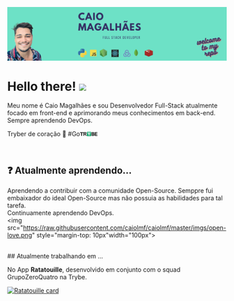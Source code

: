 ![Header](https://raw.githubusercontent.com/caiolmf/caiolmf/master/imgs/profile-banner.png "Header")

# Hello there! <img src="https://raw.githubusercontent.com/MartinHeinz/MartinHeinz/master/wave.gif" width="35px">

Meu nome é Caio Magalhães e sou Desenvolvedor Full-Stack atualmente focado em front-end e aprimorando meus conhecimentos em back-end. Sempre aprendendo DevOps.

Tryber de coração :green_heart:   #Go<img src="https://raw.githubusercontent.com/caiolmf/caiolmf/master/imgs/trybe-logo.png" width="40px"> 

<br />

## :question: Atualmente aprendendo...

Aprendendo a contribuir com a comunidade Open-Source. Semppre fui embaixador do ideal Open-Source mas não possuia as habilidades para tal tarefa.
<br />
Continuamente aprendendo DevOps.
<br />
<img src="https://raw.githubusercontent.com/caiolmf/caiolmf/master/imgs/open-love.png" style="margin-top: 10px"width="100px">

<br />
## Atualmente trabalhando em ...

No App **Ratatouille**, desenvolvido em conjunto com o squad GrupoZeroQuatro na Trybe. 

[![Ratatouille card](https://github-readme-stats.vercel.app/api/pin/?username=caiolmf&repo=ratatouille&theme=vue-dark)](https://github.com/caiolmf/ratatouille)


<!-- 
Here are some ideas to get you started:

- 🔭 I’m currently working on ...
- 🌱 I’m currently learning ...
- 👯 I’m looking to collaborate on ...
- 🤔 I’m looking for help with ...
- 💬 Ask me about ...
- 📫 How to reach me: ...
- 😄 Pronouns: ...
- ⚡ Fun fact: ... -->

